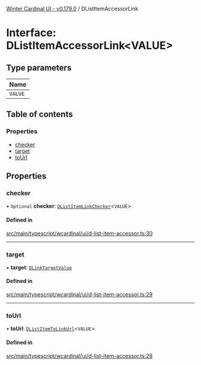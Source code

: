 [Winter Cardinal UI - v0.179.0](../index.md) / DListItemAccessorLink

# Interface: DListItemAccessorLink<VALUE\>

## Type parameters

| Name |
| :------ |
| `VALUE` |

## Table of contents

### Properties

- [checker](DListItemAccessorLink.md#checker)
- [target](DListItemAccessorLink.md#target)
- [toUrl](DListItemAccessorLink.md#tourl)

## Properties

### checker

• `Optional` **checker**: [`DListItemLinkChecker`](../index.md#dlistitemlinkchecker)<`VALUE`\>

#### Defined in

[src/main/typescript/wcardinal/ui/d-list-item-accessor.ts:30](https://github.com/winter-cardinal/winter-cardinal-ui/blob/v0.179.0/src/main/typescript/wcardinal/ui/d-list-item-accessor.ts#L30)

___

### target

• **target**: [`DLinkTargetValue`](../index.md#dlinktargetvalue)

#### Defined in

[src/main/typescript/wcardinal/ui/d-list-item-accessor.ts:29](https://github.com/winter-cardinal/winter-cardinal-ui/blob/v0.179.0/src/main/typescript/wcardinal/ui/d-list-item-accessor.ts#L29)

___

### toUrl

• **toUrl**: [`DListItemToLinkUrl`](../index.md#dlistitemtolinkurl)<`VALUE`\>

#### Defined in

[src/main/typescript/wcardinal/ui/d-list-item-accessor.ts:28](https://github.com/winter-cardinal/winter-cardinal-ui/blob/v0.179.0/src/main/typescript/wcardinal/ui/d-list-item-accessor.ts#L28)
